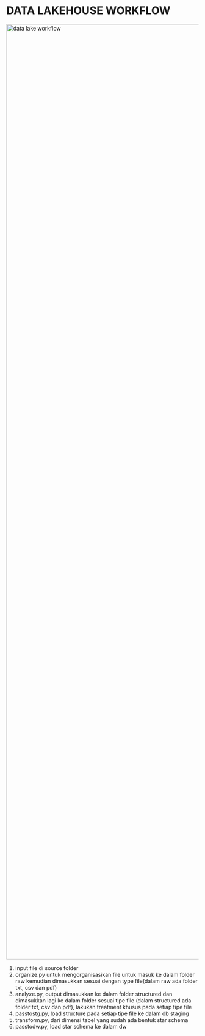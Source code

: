 # DATA LAKEHOUSE WORKFLOW


<img width="2451" alt="data lake workflow" src="https://github.com/user-attachments/assets/6a8b8c65-4c7c-4abf-a470-fb0e6336bc86" />




1. input file di source folder
2. organize.py untuk mengorganisasikan file untuk masuk ke dalam folder raw kemudian dimasukkan sesuai dengan type file(dalam raw ada folder txt, csv dan pdf)
3. analyze.py, output dimasukkan ke dalam folder structured dan dimasukkan lagi ke dalam folder sesuai tipe file (dalam structured ada folder txt, csv dan pdf), lakukan treatment khusus pada setiap tipe file
4. passtostg.py, load structure pada setiap tipe file ke dalam db staging
5. transform.py, dari dimensi tabel yang sudah ada bentuk star schema
6. passtodw.py, load star schema ke dalam dw
